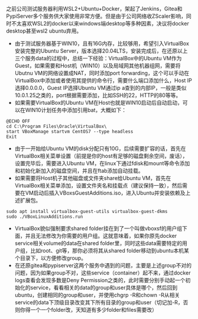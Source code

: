之前公司测试服务器利用WSL2+Ubuntu+Docker，架起了Jenkins，Gitea和PypiServer多个服务供大家使用非常方便。但是由于公司网络收ZScaler影响，同时不太喜欢WSL2的docker以来windows端desktop等多种因素，决议将docker desktop甚至wsl2 ubuntu弃用。

-   由于测试服务器基于WIN10，且有16G内存，比较够用，希望引入VirtualBox安装完整的Ubuntu Server，版本选择20.04LTS，安装完成后，在还原以上三个服务data的过程中，总结一下经验：VirtualBox中的Ubuntu VM作为Guest，如果需要和Host机（WIN10）以及局域网其他机器组网，需要将Ubutnu VM的网络设置成NAT，同时添加port forwarding，这个可以手动在VirtualBox中添加或者使用其提供的命令行，需要什么端口添加什么，Host IP选择0.0.0.0，Guest IP选择Ubuntu VM通过ip a查到的内部IP，一般是类似10.0.1.25之类的，port根据需要添加，比如SSH的22，HTTP的80等等。
-   如果需要VirtualBox的Ubuntu VM在Host也就是WIN10启动后自动启动，可以在WIN10计划任务中添加引用bat，大概如下：

```
@ECHO OFF
cd C:\Program Files\Oracle\VirtualBox\
start VBoxManage startvm CentOS7 --type headless
Exit
```

-   由于一开始给Ubuntu VM的disk分配只有10G，后续需要扩容的话，首先在VirtualBox相关菜单设置（前提是你的host有足够的磁盘剩余空间，废话），设置完毕后，需要进入Ubuntu VM，在linux下通过fdisk和mount等命令添加和初始化新加入的磁盘空间，并且在ftab添加自动挂载。
-   如果需要将Host机子其他磁盘或文件夹share给Ubuntu VM，首先在VirtualBox相关菜单添加，设置文件夹名和挂载点（建议保持一致），然后需要在VM启动后插入VBoxsGuestAdditions.iso，进入Ubuntu并安装依赖及上述扩展包。

```
sudo apt install virtualbox-guest-utils virtualbox-guest-dkms
sudo ./VBoxLinuxAdditions.run
```

-   VirtualBox貌似强制要求shared folder挂在到了一个叫做vboxsf的用户组下面，并且无法修改为你需要的用户组。这就意味着，如果你原先docker service相关volume的data在shared folder里，同时这些data需要特定的用户组，比如root、git等，那你必须将其从shared folder移动到ubuntu本机某个目录下，以方便修改group。
-   在还原gitea和pypiserver这两个服务中遇到的问题，主要是上述group不对的问题，因为如果group不对，这些service（container）起不来，通过docker logs查看会发现多数是Deny Permission之类的，此时需要分别手动起一个初始化的service，看看相关的data的group和user具体是哪个，然后回到ubuntu，创建相同的group和user，并使用chgrp -R和chown -R从相关service的data下顶级目录改变其下所有目录的group和user（切记加-R，否则你得一个一个folder改，天知道有多少folder和files需要改）